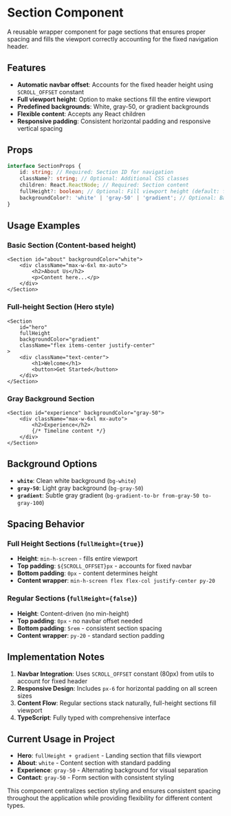 # Section Component

A reusable wrapper component for page sections that ensures proper spacing and fills the viewport correctly accounting for the fixed navigation header.

## Features

- **Automatic navbar offset**: Accounts for the fixed header height using `SCROLL_OFFSET` constant
- **Full viewport height**: Option to make sections fill the entire viewport
- **Predefined backgrounds**: White, gray-50, or gradient backgrounds
- **Flexible content**: Accepts any React children
- **Responsive padding**: Consistent horizontal padding and responsive vertical spacing

## Props

```typescript
interface SectionProps {
    id: string; // Required: Section ID for navigation
    className?: string; // Optional: Additional CSS classes
    children: React.ReactNode; // Required: Section content
    fullHeight?: boolean; // Optional: Fill viewport height (default: false)
    backgroundColor?: 'white' | 'gray-50' | 'gradient'; // Optional: Background style (default: 'white')
}
```

## Usage Examples

### Basic Section (Content-based height)

```tsx
<Section id="about" backgroundColor="white">
    <div className="max-w-6xl mx-auto">
        <h2>About Us</h2>
        <p>Content here...</p>
    </div>
</Section>
```

### Full-height Section (Hero style)

```tsx
<Section
    id="hero"
    fullHeight
    backgroundColor="gradient"
    className="flex items-center justify-center"
>
    <div className="text-center">
        <h1>Welcome</h1>
        <button>Get Started</button>
    </div>
</Section>
```

### Gray Background Section

```tsx
<Section id="experience" backgroundColor="gray-50">
    <div className="max-w-6xl mx-auto">
        <h2>Experience</h2>
        {/* Timeline content */}
    </div>
</Section>
```

## Background Options

- **`white`**: Clean white background (`bg-white`)
- **`gray-50`**: Light gray background (`bg-gray-50`)
- **`gradient`**: Subtle gray gradient (`bg-gradient-to-br from-gray-50 to-gray-100`)

## Spacing Behavior

### Full Height Sections (`fullHeight={true}`)

- **Height**: `min-h-screen` - fills entire viewport
- **Top padding**: `${SCROLL_OFFSET}px` - accounts for fixed navbar
- **Bottom padding**: `0px` - content determines height
- **Content wrapper**: `min-h-screen flex flex-col justify-center py-20`

### Regular Sections (`fullHeight={false}`)

- **Height**: Content-driven (no min-height)
- **Top padding**: `0px` - no navbar offset needed
- **Bottom padding**: `5rem` - consistent section spacing
- **Content wrapper**: `py-20` - standard section padding

## Implementation Notes

1. **Navbar Integration**: Uses `SCROLL_OFFSET` constant (80px) from utils to account for fixed header
2. **Responsive Design**: Includes `px-6` for horizontal padding on all screen sizes
3. **Content Flow**: Regular sections stack naturally, full-height sections fill viewport
4. **TypeScript**: Fully typed with comprehensive interface

## Current Usage in Project

- **Hero**: `fullHeight + gradient` - Landing section that fills viewport
- **About**: `white` - Content section with standard padding
- **Experience**: `gray-50` - Alternating background for visual separation
- **Contact**: `gray-50` - Form section with consistent styling

This component centralizes section styling and ensures consistent spacing throughout the application while providing flexibility for different content types.
